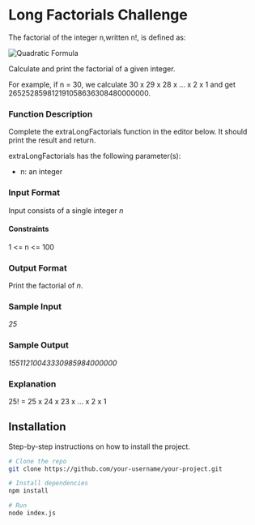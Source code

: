 # Long Factorials Challenge

The factorial of the integer n,written n!, is defined as:

![Quadratic Formula](https://quicklatex.com/cache3/6d/ql_8c12379713bbcebfd67e0cb7a569ae6d_l3.png)

Calculate and print the factorial of a given integer.

For example, if n = 30, we calculate 30 x 29 x 28 x ... x 2 x 1 and get 265252859812191058636308480000000.

### Function Description

Complete the extraLongFactorials function in the editor below. It should print the result and return.

extraLongFactorials has the following parameter(s):

* n: an integer

### Input Format

Input consists of a single integer *n*

#### Constraints

1 <= n <= 100

### Output Format

Print the factorial of *n*.

### Sample Input

*25*

### Sample Output

*15511210043330985984000000*

### Explanation

25! = 25 x 24 x 23 x ... x 2 x 1

## Installation

Step-by-step instructions on how to install the project.

```bash
# Clone the repo
git clone https://github.com/your-username/your-project.git

# Install dependencies
npm install

# Run
node index.js